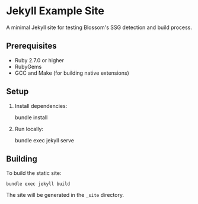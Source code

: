 # Jekyll Example Site

A minimal Jekyll site for testing Blossom's SSG detection and build process.

## Prerequisites

- Ruby 2.7.0 or higher
- RubyGems
- GCC and Make (for building native extensions)

## Setup

1. Install dependencies:

    bundle install

2. Run locally:

    bundle exec jekyll serve

## Building

To build the static site:

    bundle exec jekyll build

The site will be generated in the `_site` directory.